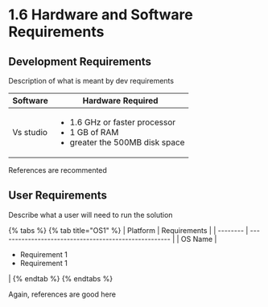 # 1.6 Hardware and Software Requirements

## Development Requirements

Description of what is meant by dev requirements

| Software  | Hardware Required                                                                                               |
| --------- | --------------------------------------------------------------------------------------------------------------- |
| Vs studio | <p></p><ul><li>1.6 GHz or faster processor</li><li>1 GB of RAM</li><li>greater  the 500MB disk space </li></ul> |

References are recommented

## User Requirements

Describe what a user will need to run the solution

{% tabs %}
{% tab title="OS1" %}
| Platform | Requirements                                          |
| -------- | ----------------------------------------------------- |
| OS Name  | <ul><li>Requirement 1</li><li>Requirement 1</li></ul> |
{% endtab %}
{% endtabs %}

Again, references are good here
